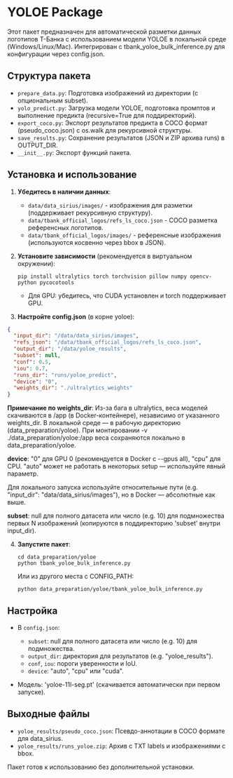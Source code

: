 # YOLOE Package

Этот пакет предназначен для автоматической разметки данных логотипов Т-Банка с использованием модели YOLOE в локальной среде (Windows/Linux/Mac). Интегрирован с tbank_yoloe_bulk_inference.py для конфигурации через config.json.

## Структура пакета

- `prepare_data.py`: Подготовка изображений из директории (с опциональным subset).
- `yolo_predict.py`: Загрузка модели YOLOE, подготовка промптов и выполнение предикта (recursive=True для поддиректорий).
- `export_coco.py`: Экспорт результатов предикта в COCO формат (pseudo_coco.json) с os.walk для рекурсивной структуры.
- `save_results.py`: Сохранение результатов (JSON и ZIP архива runs) в OUTPUT_DIR.
- `__init__.py`: Экспорт функций пакета.

## Установка и использование

1. **Убедитесь в наличии данных**:
   - `data/data_sirius/images/` - изображения для разметки (поддерживает рекурсивную структуру).
   - `data/tbank_official_logos/refs_ls_coco.json` - COCO разметка референсных логотипов.
   - `data/tbank_official_logos/images/` - референсные изображения (используются косвенно через bbox в JSON).

2. **Установите зависимости** (рекомендуется в виртуальном окружении):
   ```
   pip install ultralytics torch torchvision pillow numpy opencv-python pycocotools
   ```
   - Для GPU: убедитесь, что CUDA установлен и torch поддерживает GPU.

3. **Настройте config.json** (в корне yoloe):
```json
{
  "input_dir": "/data/data_sirius/images",
  "refs_json": "/data/tbank_official_logos/refs_ls_coco.json",
  "output_dir": "/data/yoloe_results",
  "subset": null,
  "conf": 0.5,
  "iou": 0.7,
  "runs_dir": "runs/yoloe_predict",
  "device": "0",
  "weights_dir": "./ultralytics_weights"
}
```

**Примечание по weights_dir**: Из-за бага в ultralytics, веса моделей скачиваются в /app (в Docker-контейнере), независимо от указанного weights_dir. В локальной среде — в рабочую директорию (data_preparation/yoloe). При монтировании -v ./data_preparation/yoloe:/app веса сохраняются локально в data_preparation/yoloe.

**device**: "0" для GPU 0 (рекомендуется в Docker с --gpus all), "cpu" для CPU. "auto" может не работать в некоторых setup — используйте явный параметр.

Для локального запуска используйте относительные пути (e.g. "input_dir": "data/data_sirius/images"), но в Docker — абсолютные как выше.

**subset**: null для полного датасета или число (e.g. 10) для подмножества первых N изображений (копируются в поддиректорию 'subset' внутри input_dir).

4. **Запустите пакет**:
   ```
   cd data_preparation/yoloe
   python tbank_yoloe_bulk_inference.py
   ```
   Или из другого места с CONFIG_PATH:
   ```
   python data_preparation/yoloe/tbank_yoloe_bulk_inference.py
   ```

## Настройка

- В `config.json`:
  - `subset`: null для полного датасета или число (e.g. 10) для подмножества.
  - `output_dir`: директория для результатов (e.g. "yoloe_results").
  - `conf`, `iou`: пороги уверенности и IoU.
  - `device`: "auto", "cpu" или "cuda".

- Модель: 'yoloe-11l-seg.pt' (скачивается автоматически при первом запуске).

## Выходные файлы

- `yoloe_results/pseudo_coco.json`: Псевдо-аннотации в COCO формате для data_sirius.
- `yoloe_results/runs_yoloe.zip`: Архив с TXT labels и изображениями с bbox.

Пакет готов к использованию без дополнительной установки.